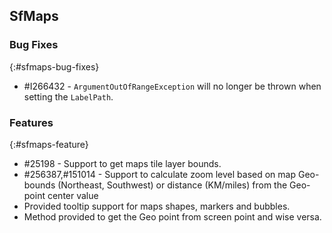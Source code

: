 ## SfMaps

### Bug Fixes
{:#sfmaps-bug-fixes}

* \#I266432 - `ArgumentOutOfRangeException` will no longer be thrown when setting the `LabelPath`. 

### Features
{:#sfmaps-feature} 

* \#25198 - Support to get maps tile layer bounds.
* \#256387,\#151014 - Support to calculate zoom level based on map Geo-bounds (Northeast, Southwest) or distance (KM/miles) from the Geo-point center value
* Provided tooltip support for maps shapes, markers and bubbles.
* Method provided to get the Geo point from screen point and wise versa.
